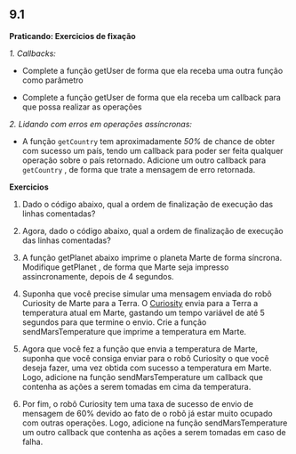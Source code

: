 ## 9.1

**Praticando: Exercicios de fixação**

_1. Callbacks:_

-  Complete a função getUser de forma que ela receba uma outra função como parâmetro 

- Complete a função getUser de forma que ela receba um callback para que possa realizar as operações 

_2. Lidando com erros em operações assíncronas:_

- A função `getCountry` tem aproximadamente _50%_ de chance de obter com sucesso um país, tendo um callback para poder ser feita qualquer operação sobre o país retornado. Adicione um outro callback para `getCountry` , de forma que trate a mensagem de erro retornada.


**Exercicios**

1. Dado o código abaixo, qual a ordem de finalização de execução das linhas comentadas?

2. Agora, dado o código abaixo, qual a ordem de finalização de execução das linhas comentadas?

3. A função getPlanet abaixo imprime o planeta Marte de forma síncrona. Modifique getPlanet , de forma que Marte seja impresso assincronamente, depois de 4 segundos.

4. Suponha que você precise simular uma mensagem enviada do robô Curiosity de Marte para a Terra. O [Curiosity](https://mars.nasa.gov/) envia para a Terra a temperatura atual em Marte, gastando um tempo variável de até 5 segundos para que termine o envio. Crie a função sendMarsTemperature que imprime a temperatura em Marte.

5. Agora que você fez a função que envia a temperatura de Marte, suponha que você consiga enviar para o robô Curiosity o que você deseja fazer, uma vez obtida com sucesso a temperatura em Marte. Logo, adicione na função sendMarsTemperature um callback que contenha as ações a serem tomadas em cima da temperatura.

6. Por fim, o robô Curiosity tem uma taxa de sucesso de envio de mensagem de 60% devido ao fato de o robô já estar muito ocupado com outras operações. Logo, adicione na função sendMarsTemperature um outro callback que contenha as ações a serem tomadas em caso de falha.
